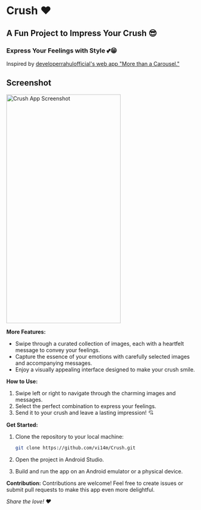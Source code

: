 # Crush ❤️
## A Fun Project to Impress Your Crush 😎
### Express Your Feelings with Style 💕😁

Inspired by [developerrahulofficial's web app "More than a Carousel."](#https://codepen.io/rahul-sahni/pen/ExMPJZJ)

## Screenshot
<img src="Crush.png" alt="Crush App Screenshot" width="300" height="600">

**More Features:**
- Swipe through a curated collection of images, each with a heartfelt message to convey your feelings.
- Capture the essence of your emotions with carefully selected images and accompanying messages.
- Enjoy a visually appealing interface designed to make your crush smile.

**How to Use:**
1. Swipe left or right to navigate through the charming images and messages.
2. Select the perfect combination to express your feelings.
3. Send it to your crush and leave a lasting impression! 💘

**Get Started:**
1. Clone the repository to your local machine:

    ```bash
    git clone https://github.com/vi14m/Crush.git
    ```

2. Open the project in Android Studio.

3. Build and run the app on an Android emulator or a physical device.

**Contribution:**
Contributions are welcome! Feel free to create issues or submit pull requests to make this app even more delightful.

*Share the love! ❤️*


